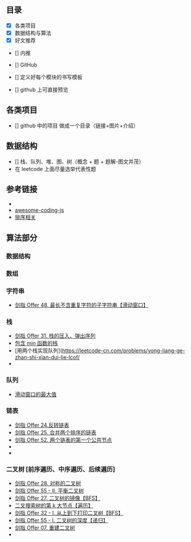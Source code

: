 ## 目录

- [x] 各类项目
- [x] 数据结构与算法
- [x] 好文推荐
- [] 内推
- [] GitHub

- [] 定义好每个模块的书写模板
- [] github 上可直接预览

## 各类项目

- [] github 中的项目 做成一个目录（链接+图片+介绍）

## 数据结构

- [] 栈、队列、堆、图、树（概念 + 题 + 题解-图文并茂）
- 在 leetcode 上面尽量选举代表性题

## 参考链接

- [](https://juejin.cn/post/6844903919722692621#heading-10)
- [awesome-coding-js](http://www.conardli.top/docs/)
- [排序相关](https://www.cnblogs.com/onepixel/articles/7674659.html)

## 算法部分

<!-- ### 排序

- [剑指 Offer 45. 把数组排成最小的数【快速排序搞定】](https://leetcode-cn.com/problems/ba-shu-zu-pai-cheng-zui-xiao-de-shu-lcof/solution/jian-zhi-offer-45-ba-shu-zu-pai-cheng-zui-xiao-1-6/)
- [剑指 Offer 51. 数组中的逆序对【归并排序】](https://leetcode-cn.com/problems/shu-zu-zhong-de-ni-xu-dui-lcof/solution/jian-zhi-offer-51-shu-zu-zhong-de-ni-xu-dui-gui-2/)

### 二分查找

- [剑指 Offer 53 - I. 在排序数组中查找数字 I【二分法】](https://leetcode-cn.com/problems/zai-pai-xu-shu-zu-zhong-cha-zhao-shu-zi-lcof/solution/jian-zhi-offer-53-i-zai-pai-xu-shu-zu-zhong-cha--7/)
- [二维数组中的查找](https://leetcode-cn.com/problems/er-wei-shu-zu-zhong-de-cha-zhao-lcof/)

### BFS

- [剑指 Offer 27. 二叉树的镜像【BFS】](https://leetcode-cn.com/problems/er-cha-shu-de-jing-xiang-lcof/solution/jian-zhi-offer-27-er-cha-shu-de-jing-xiang-by-kong/)
- [剑指 Offer 32 - I. 从上到下打印二叉树【BFS】](https://leetcode-cn.com/problems/cong-shang-dao-xia-da-yin-er-cha-shu-lcof/solution/jian-zhi-offer-32-i-cong-shang-dao-xia-da-yin-e-13/)

### DFS

- [剑指 Offer 38. 字符串的排列【DFS】](https://leetcode-cn.com/problems/zi-fu-chuan-de-pai-lie-lcof/solution/jian-zhi-offer-38-zi-fu-chuan-de-pai-lie-by-kong-k/)
- [46. 全排列](https://leetcode-cn.com/problems/permutations/)
- [17. 电话号码的字母组合 【回溯+DFS】](https://leetcode-cn.com/problems/letter-combinations-of-a-phone-number/solution/17-dian-hua-hao-ma-de-zi-mu-zu-he-hui-su-dfs-by-ko/)

- [剑指 Offer 46. 把数字翻译成字符串【DFS】](https://leetcode-cn.com/problems/ba-shu-zi-fan-yi-cheng-zi-fu-chuan-lcof/solution/jian-zhi-offer-46-ba-shu-zi-fan-yi-cheng-zi-fu-1-4/)

- [剑指 Offer 26. 树的子结构 （dfs）](https://leetcode-cn.com/problems/shu-de-zi-jie-gou-lcof/solution/jian-zhi-offer-26-shu-de-zi-jie-gou-dfs-by-kong-ko/)
- [剑指 Offer 34. 二叉树中和为某一值的路径 (dp + dfs）](https://leetcode-cn.com/problems/er-cha-shu-zhong-he-wei-mou-yi-zhi-de-lu-jing-lcof/solution/jian-zhi-offer-34-er-cha-shu-zhong-he-wei-mou-y-16/)

### 递归

- [剑指 Offer 55 - I. 二叉树的深度【递归】](https://leetcode-cn.com/problems/er-cha-shu-de-shen-du-lcof/solution/jian-zhi-offer-55-i-er-cha-shu-de-shen-du-by-kong-/)

### 双指针

- [16. 最接近的三数之和【双指针】](https://leetcode-cn.com/problems/3sum-closest/solution/16-zui-jie-jin-de-san-shu-zhi-he-by-kong-kong-z/)
- [11. 盛最多水的容器](https://leetcode-cn.com/problems/container-with-most-water/)

### 三指针

- [剑指 Offer 49. 丑数【三指针】](https://leetcode-cn.com/problems/chou-shu-lcof/solution/jian-zhi-offer-49-chou-shu-by-kong-kong-z/) -->

<!-- ### 滑动窗口

- [剑指 Offer 57 - II. 和为 s 的连续正数序列【滑动窗口】](https://leetcode-cn.com/problems/he-wei-sde-lian-xu-zheng-shu-xu-lie-lcof/solution/jian-zhi-offer-57-ii-he-wei-sde-lian-xu-zheng-s-16/)
- [剑指 Offer 42. 连续子数组的最大和](https://leetcode-cn.com/problems/lian-xu-zi-shu-zu-de-zui-da-he-lcof/solution/jian-zhi-offer-42-lian-xu-zi-shu-zu-de-zui-da-h-23/)
- [剑指 Offer 48. 最长不含重复字符的子字符串【滑动窗口】](https://leetcode-cn.com/problems/zui-chang-bu-han-zhong-fu-zi-fu-de-zi-zi-fu-chuan-lcof/solution/jian-zhi-offer-48-zui-chang-bu-han-zhong-fu-zi--10/)
- [剑指 Offer 63. 股票的最大利润【滑动窗口】](https://leetcode-cn.com/problems/gu-piao-de-zui-da-li-run-lcof/solution/jian-zhi-offer-63-gu-piao-de-zui-da-li-run-by-kong/) -->

<!-- ### 动态规划

- [最长回文子串【动态规划】](https://leetcode-cn.com/problems/longest-palindromic-substring/solution/5-zui-chang-hui-wen-zi-chuan-by-kong-kong-z/)
- [剑指 Offer 14- I. 剪绳子【动态规划】](https://leetcode-cn.com/problems/jian-sheng-zi-lcof/solution/jian-zhi-offer-14-i-jian-sheng-zi-by-kong-kong-z/)
- [剑指 Offer 60. n 个骰子的点数【动态规划】](https://leetcode-cn.com/problems/nge-tou-zi-de-dian-shu-lcof/solution/jian-zhi-offer-60-nge-tou-zi-de-dian-shu-by-kong-k/)

- [机器人的运动范围]()
- [礼物的最大价值]() -->

### 数据结构

### 数组

### 字符串

- [剑指 Offer 48. 最长不含重复字符的子字符串【滑动窗口】](https://leetcode-cn.com/problems/zui-chang-bu-han-zhong-fu-zi-fu-de-zi-zi-fu-chuan-lcof/solution/jian-zhi-offer-48-zui-chang-bu-han-zhong-fu-zi--10/)

### 栈

- [剑指 Offer 31. 栈的压入、弹出序列](https://leetcode-cn.com/problems/zhan-de-ya-ru-dan-chu-xu-lie-lcof/solution/jian-zhi-offer-31-zhan-de-ya-ru-dan-chu-xu-lie-1-2/)
- [包含 min 函数的栈](https://leetcode-cn.com/problems/bao-han-minhan-shu-de-zhan-lcof/)
- [用两个栈实现队列](https://leetcode-cn.com/problems/yong-liang-ge-zhan-shi-xian-dui-lie-lcof/
- []()

### 队列

- [滑动窗口的最大值](https://leetcode-cn.com/problems/hua-dong-chuang-kou-de-zui-da-zhi-lcof/)

### 链表

- [剑指 Offer 24.反转链表](https://leetcode-cn.com/problems/fan-zhuan-lian-biao-lcof/solution/jian-zhi-offer-24fan-zhuan-lian-biao-by-kong-kong-/)
- [剑指 Offer 25. 合并两个排序的链表](https://leetcode-cn.com/problems/he-bing-liang-ge-pai-xu-de-lian-biao-lcof/solution/jian-zhi-offer-25-he-bing-liang-ge-pai-xu-de-li-15/)
- [剑指 Offer 52. 两个链表的第一个公共节点](https://leetcode-cn.com/problems/liang-ge-lian-biao-de-di-yi-ge-gong-gong-jie-dian-lcof/solution/jian-zhi-offer-52-liang-ge-lian-biao-de-di-yi-g-13/)
- []()
- []()

### 二叉树 [前序遍历、中序遍历、后续遍历]

- [剑指 Offer 28. 对称的二叉树](https://leetcode-cn.com/problems/dui-cheng-de-er-cha-shu-lcof/solution/jian-zhi-offer-28-dui-cheng-de-er-cha-shu-by-kong-/)
- [剑指 Offer 55 - II. 平衡二叉树](https://leetcode-cn.com/problems/ping-heng-er-cha-shu-lcof/solution/jian-zhi-offer-55-ii-ping-heng-er-cha-shu-by-kong-/)
- [剑指 Offer 27. 二叉树的镜像【BFS】](https://leetcode-cn.com/problems/er-cha-shu-de-jing-xiang-lcof/solution/jian-zhi-offer-27-er-cha-shu-de-jing-xiang-by-kong/)
- [二叉搜索树的第 k 大节点【遍历】](https://leetcode-cn.com/problems/er-cha-sou-suo-shu-de-di-kda-jie-dian-lcof/solution/jian-zhi-offer-54-er-cha-sou-suo-shu-de-di-kda-1-5/)
- [剑指 Offer 32 - I. 从上到下打印二叉树【BFS】](https://leetcode-cn.com/problems/cong-shang-dao-xia-da-yin-er-cha-shu-lcof/solution/jian-zhi-offer-32-i-cong-shang-dao-xia-da-yin-e-13/)
- [剑指 Offer 55 - I. 二叉树的深度【递归】](https://leetcode-cn.com/problems/er-cha-shu-de-shen-du-lcof/solution/jian-zhi-offer-55-i-er-cha-shu-de-shen-du-by-kong-/)
- [剑指 Offer 07. 重建二叉树](https://leetcode-cn.com/problems/zhong-jian-er-cha-shu-lcof/solution/jian-zhi-offer-07-zhong-jian-er-cha-shu-by-kong-ko/)
- []()
